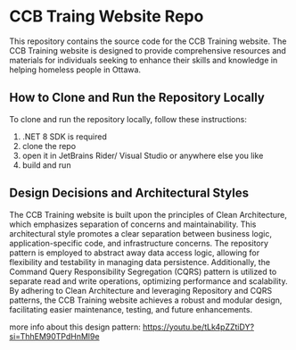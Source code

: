 # CCB Traing Website Repo

This repository contains the source code for the CCB Training website. 
The CCB Training website is designed to provide comprehensive resources and materials for individuals seeking to enhance their skills and knowledge in helping homeless people in Ottawa.

## How to Clone and Run the Repository Locally
To clone and run the repository locally, follow these instructions:

1. .NET 8 SDK is required
2. clone the repo
3. open it in JetBrains Rider/ Visual Studio or anywhere else you like
4. build and run

## Design Decisions and Architectural Styles
The CCB Training website is built upon the principles of Clean Architecture, which emphasizes separation of concerns and maintainability. This architectural style promotes a clear separation between business logic, application-specific code, and infrastructure concerns. The repository pattern is employed to abstract away data access logic, allowing for flexibility and testability in managing data persistence. Additionally, the Command Query Responsibility Segregation (CQRS) pattern is utilized to separate read and write operations, optimizing performance and scalability. By adhering to Clean Architecture and leveraging Repository and CQRS patterns, the CCB Training website achieves a robust and modular design, facilitating easier maintenance, testing, and future enhancements.

more info about this design pattern: https://youtu.be/tLk4pZZtiDY?si=ThhEM90TPdHnMl9e

